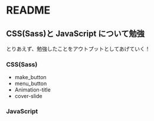 # README

## CSS(Sass)と JavaScript について勉強

とりあえず、勉強したことをアウトプットとしてあげていく！

### CSS(Sass)

- make_button
- menu_button
- Animation-title
- cover-slide

### JavaScript
